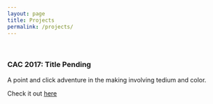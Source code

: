 ```yaml
---
layout: page
title: Projects
permalink: /projects/
---
```


<br>

### CAC 2017: Title Pending

A point and click adventure in the making involving tedium and color.

Check it out [here](https://github.com/IsolationStudios/CAC-2017)
